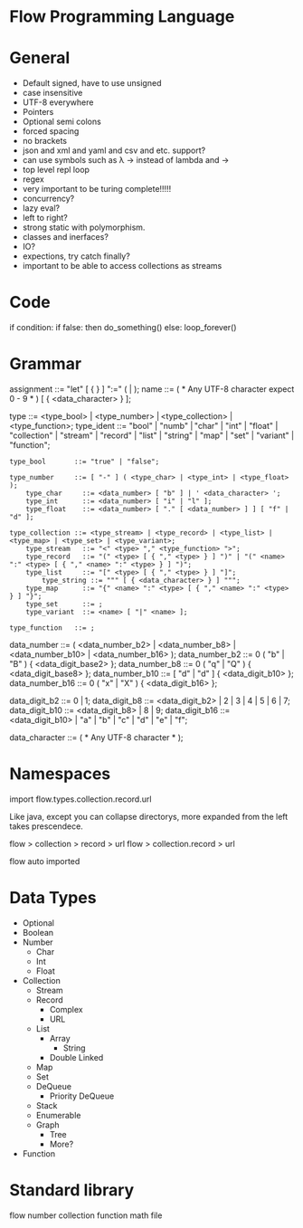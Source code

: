 Flow Programming Language
=========================

# General

* Default signed, have to use unsigned
* case insensitive
* UTF-8 everywhere
* Pointers
* Optional semi colons
* forced spacing
* no brackets
* json and xml and yaml and csv and etc. support?
* can use symbols such as λ → instead of lambda and ->
* top level repl loop
* regex
* very important to be turing complete!!!!!
* concurrency?
* lazy eval?
* left to right?
* strong static with polymorphism.
* classes and inerfaces?
* IO?
* expections, try catch finally?
* important to be able to access collections as streams

# Code

if condition:
	if false:
		then do_something()
	else:
		loop_forever()

# Grammar

assignment        ::= "let" <variable> [ { <name> } ] ":=" ( <name> | <type> );
name              ::= ( * Any UTF-8 character expect 0 - 9 * ) [ { <data_character> } ];

type              ::= <type_bool> | <type_number> | <type_collection> | <type_function>;
	type_ident      ::= "bool" | "numb" | "char" | "int" | "float" | "collection" | "stream" | "record" | "list" | "string" | "map" | "set" | "variant" | "function";

	type_bool       ::= "true" | "false";

	type_number     ::= [ "-" ] ( <type_char> | <type_int> | <type_float> );
		type_char     ::= <data_number> [ "b" ] | ' <data_character> ';
		type_int      ::= <data_number> [ "i" | "l" ];
		type_float    ::= <data_number> [ "." [ <data_number> ] ] [ "f" | "d" ];

	type_collection ::= <type_stream> | <type_record> | <type_list> | <type_map> | <type_set> | <type_variant>;
		type_stream   ::= "<" <type> "," <type_function> ">";
		type_record   ::= "(" <type> [ { "," <type> } ] ")" | "(" <name> ":" <type> [ { "," <name> ":" <type> } ] ")";
		type_list     ::= "[" <type> [ { "," <type> } ] "]";
			type_string ::= """ [ { <data_character> } ] """;
		type_map      ::= "{" <name> ":" <type> [ { "," <name> ":" <type> } ] "}";
		type_set      ::= ;
		type_variant  ::= <name> [ "|" <name> ];

	type_function   ::= ;

data_number     ::= ( <data_number_b2> | <data_number_b8> | <data_number_b10> | <data_number_b16> );
data_number_b2  ::= 0 ( "b" | "B" ) { <data_digit_base2> };
data_number_b8  ::= 0 ( "q" | "Q" ) { <data_digit_base8> };
data_number_b10 ::=   [ "d" | "d" ] { <data_digit_b10> };
data_number_b16 ::= 0 ( "x" | "X" ) { <data_digit_b16> };

data_digit_b2   ::= 0 | 1;
data_digit_b8   ::= <data_digit_b2>  | 2 | 3 | 4 | 5 | 6 | 7;
data_digit_b10  ::= <data_digit_b8>  | 8 | 9;
data_digit_b16  ::= <data_digit_b10> | "a" | "b" | "c" | "d" | "e" | "f";

data_character  ::= ( * Any UTF-8 character * );

# Namespaces

import flow.types.collection.record.url

Like java, except you can collapse directorys, more expanded from the left takes prescendece.

flow > collection > record > url
flow > collection.record > url

flow auto imported

# Data Types

* Optional
* Boolean
* Number
	* Char
	* Int
	* Float
* Collection
	* Stream
	* Record
		* Complex
		* URL
	* List
		* Array
			* String
		* Double Linked
	* Map
	* Set
	* DeQueue
		* Priority DeQueue
	* Stack
	* Enumerable
	* Graph
		* Tree
		* More?
* Function

# Standard library

flow
	number
	collection
	function
	math
	file
